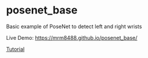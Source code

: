 # posenet_base
Basic example of PoseNet to detect left and right wrists

Live Demo: https://mrm8488.github.io/posenet_base/

[Tutorial](https://dev.to/devdevcharlie/playing-beat-saber-in-the-browser-with-body-movements-using-posenet-tensorflow-js-36km)



